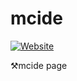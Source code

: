 # mcide
[![Website](https://img.shields.io/badge/website-simonmeusel.github.io-lightgrey.svg)](https://simonmeusel.github.io/mcide/)

⚒mcide page
